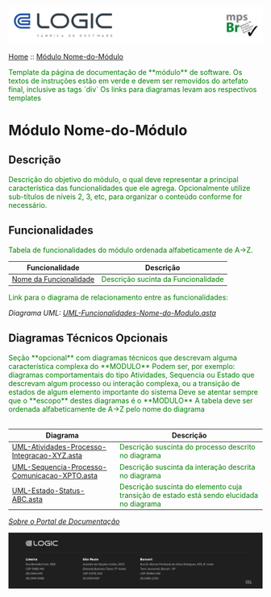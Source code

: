
![Cabecalho](../Index-Anexos/Cabecalho.png)

[Home](../Index.md) :: [Módulo Nome-do-Módulo](Modulo-Nome-do-Modulo.md)

<div style="color:green">
  Template da página de documentação de **módulo** de software.
  Os textos de instruções estão em verde e devem ser removidos do artefato final, inclusive as tags `div`
  Os links para diagramas levam aos respectivos templates
</div>

# Módulo Nome-do-Módulo

## Descrição

<div style="color:green"> Descrição do objetivo do módulo, o qual deve representar a principal característica das funcionalidades que ele agrega. Opcionalmente utilize sub-títulos de níveis 2, 3, etc, para organizar o conteúdo conforme for necessário. </div>

## Funcionalidades

<div style="color:green"> Tabela de funcionalidades do módulo ordenada alfabeticamente de A->Z. </div>

| Funcionalidade                                                                   | Descrição                                                          |
|----------------------------------------------------------------------------------|--------------------------------------------------------------------|
| [Nome da Funcionalidade](FU-Nome-da-Funcionalidade/FU-Nome-da-Funcionalidade.md) | <div style="color:green">Descrição sucinta da Funcionalidade</div> |

<div style="color:green">Link para o diagrama de relacionamento entre as funcionalidades:</div>

_Diagrama UML: [UML-Funcionalidades-Nome-do-Modulo.asta](Modulo-Nome-do-Modulo-Anexos/UML-Funcionalidades-Nome-do-Modulo.asta)_

## Diagramas Técnicos Opcionais

<div style="color:green">
  Seção **opcional** com diagramas técnicos que descrevam alguma característica complexa do **MODULO**
  Podem ser, por exemplo:  diagramas comportamentais do tipo Atividades, Sequencia ou Estado que descrevam algum processo ou interação complexa, ou a transição de estados de algum elemento importante do sistema
  Deve se atentar sempre que o **escopo** destes diagramas é o **MODULO**
  A tabela deve ser ordenada alfabeticamente de A->Z pelo nome do diagrama
</div><br>

| Diagrama                                                                                                                  | Descrição                                                                                                                |
|---------------------------------------------------------------------------------------------------------------------------|--------------------------------------------------------------------------------------------------------------------------|
| [UML-Atividades-Processo-Integracao-XYZ.asta](Modulo-Nome-do-Modulo-Anexos/UML-Atividades-Processo-Integracao-XYZ.asta)   | <div style="color:green"> Descrição suscinta do processo descrito no diagrama </div>                                     |
| [UML-Sequencia-Processo-Comunicacao-XPTO.asta](Modulo-Nome-do-Modulo-Anexos/UML-Sequencia-Processo-Comunicacao-XPTO.asta) | <div style="color:green"> Descrição suscinta da interação descrita no diagrama </div>                                     |
| [UML-Estado-Status-ABC.asta](Modulo-Nome-do-Modulo-Anexos/UML-Estado-Status-ABC.asta)                                 | <div style="color:green"> Descrição suscinta do elemento cuja transição de estado está sendo elucidada no diagrama </div> |

_[Sobre o Portal de Documentação](../About/About.md)_


![Rodape](../Index-Anexos/Rodape.png)
